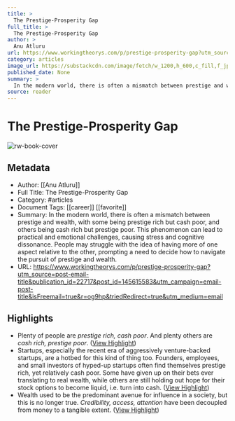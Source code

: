 ```yaml
---
title: >
  The Prestige-Prosperity Gap
full_title: >
  The Prestige-Prosperity Gap
author: >
  Anu Atluru
url: https://www.workingtheorys.com/p/prestige-prosperity-gap?utm_source=post-email-title&publication_id=22717&post_id=145615583&utm_campaign=email-post-title&isFreemail=true&r=og9hp&triedRedirect=true&utm_medium=email
category: articles
image_url: https://substackcdn.com/image/fetch/w_1200,h_600,c_fill,f_jpg,q_auto:good,fl_progressive:steep,g_auto/https%3A%2F%2Fsubstack-post-media.s3.amazonaws.com%2Fpublic%2Fimages%2Fe4147efc-ff5f-4e59-ab83-f0dd15f29f59_4990x3530.png
published_date: None
summary: >
  In the modern world, there is often a mismatch between prestige and wealth, with some being prestige rich but cash poor, and others being cash rich but prestige poor. This phenomenon can lead to practical and emotional challenges, causing stress and cognitive dissonance. People may struggle with the idea of having more of one aspect relative to the other, prompting a need to decide how to navigate the pursuit of prestige and wealth.
source: reader
---
```

# The Prestige-Prosperity Gap

![rw-book-cover](https://substackcdn.com/image/fetch/w_1200,h_600,c_fill,f_jpg,q_auto:good,fl_progressive:steep,g_auto/https%3A%2F%2Fsubstack-post-media.s3.amazonaws.com%2Fpublic%2Fimages%2Fe4147efc-ff5f-4e59-ab83-f0dd15f29f59_4990x3530.png)

## Metadata
- Author: [[Anu Atluru]]
- Full Title: The Prestige-Prosperity Gap
- Category: #articles
- Document Tags: [[career]] [[favorite]] 
- Summary: In the modern world, there is often a mismatch between prestige and wealth, with some being prestige rich but cash poor, and others being cash rich but prestige poor. This phenomenon can lead to practical and emotional challenges, causing stress and cognitive dissonance. People may struggle with the idea of having more of one aspect relative to the other, prompting a need to decide how to navigate the pursuit of prestige and wealth.
- URL: https://www.workingtheorys.com/p/prestige-prosperity-gap?utm_source=post-email-title&publication_id=22717&post_id=145615583&utm_campaign=email-post-title&isFreemail=true&r=og9hp&triedRedirect=true&utm_medium=email

## Highlights
- Plenty of people are *prestige rich, cash poor*. And plenty others are *cash rich, prestige poor*. ([View Highlight](https://read.readwise.io/read/01jbvj6kagkkjwyv2trexrqkrm))
- Startups, especially the recent era of aggressively venture-backed startups, are a hotbed for this kind of thing too. Founders, employees, and small investors of hyped-up startups often find themselves prestige rich, yet relatively cash poor. Some have given up on their bets ever translating to real wealth, while others are still holding out hope for their stock options to become liquid, i.e. turn into cash. ([View Highlight](https://read.readwise.io/read/01jbvj8avrgp2x23tzjh7txtnz))
- Wealth used to be the predominant avenue for influence in a society, but this is no longer true. *Credibility, access, attention* have been decoupled from money to a tangible extent. ([View Highlight](https://read.readwise.io/read/01jbvj8njmf1ax8gt8zqe86ade))


